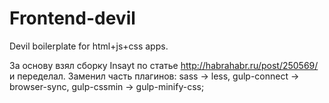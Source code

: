 # Frontend-devil
Devil boilerplate for html+js+css apps.

За основу взял сборку Insayt по статье http://habrahabr.ru/post/250569/ и переделал.
Заменил часть плагинов:
sass -> less,
gulp-connect -> browser-sync,
gulp-cssmin -> gulp-minify-css;